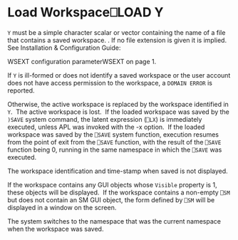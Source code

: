 




<h1 class="heading"><span class="name">Load Workspace</span><span class="command">⎕LOAD Y</span></h1>

`Y` must be a simple character scalar or vector containing the name of a file that contains a saved workspace. . If no file extension is given it is implied. See 
Installation & Configuration Guide: 

WSEXT configuration parameterWSEXT on page 1.


If `Y` is ill-formed or does not identify a saved workspace or the user account does not have access permission to the workspace, a `DOMAIN ERROR` is reported.


Otherwise, the active workspace is replaced by the workspace identified in `Y`.  The active workspace is lost.  If the loaded workspace was saved by the `)SAVE` system command, the latent expression (`⎕LX`) is immediately executed, unless APL was invoked with the -x option.  If the loaded workspace was saved by the `⎕SAVE` system function, execution resumes from the point of exit from the `⎕SAVE` function, with the result of the `⎕SAVE` function being 0, running in the same namespace in which the `⎕SAVE` was executed.



The workspace identification and time-stamp when saved is not displayed.


If the workspace contains any GUI objects whose `Visible` property is 1, these objects will be displayed.  If the workspace contains a non-empty `⎕SM` but does not contain an SM GUI object, the form defined by `⎕SM` will be displayed in a window on the screen.


The system switches to the namespace that was the current namespace when the workspace was saved.


